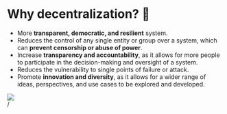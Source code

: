 # Why decentralization? 🤔

<div grid="~ cols-2 gap-2" m="t-2">
<div>

- More **transparent, democratic, and resilient** system.
- Reduces the control of any single entity or group over a system, which can **prevent censorship or abuse of power**.
- Increase **transparency and accountability**, as it allows for more people to participate in the decision-making and oversight of a system.
- Reduces the vulnerability to single points of failure or attack.
- Promote **innovation and diversity**, as it allows for a wider range of ideas, perspectives, and use cases to be explored and developed.


</div>
<div>
  <img border="rounded" src="/stuffie-anime.gif">
</div>
  
</div>
<div class="absolute right-5px bottom-5px">
<SlideCurrentNo /> / <SlidesTotal />
</div>